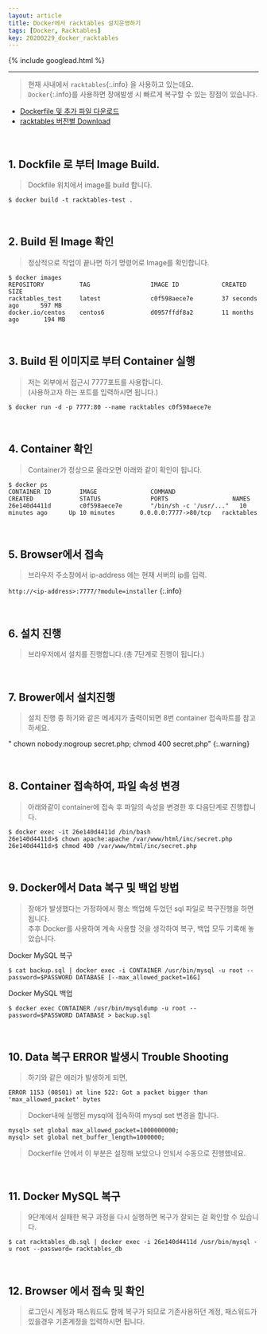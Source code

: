 ```yaml
---
layout: article
title: Docker에서 racktables 설치운영하기
tags: [Docker, Racktables]
key: 20200229_docker_racktables
---
```


{% include googlead.html %}

---
> 현재 사내에서 `racktables`{:.info} 을 사용하고 있는데요.  
> `Docker`{:.info}를 사용하면 장애발생 시 빠르게 복구할 수 있는 장점이 있습니다.


- [Dockerfile 및 추가 파일 다운로드](https://github.com/planet/docker-racktables)  
- [racktables 버전별 Download](https://github.com/RackTables/racktables/releases)

<br>

## 1. Dockfile 로 부터 Image Build.

> Dockfile 위치에서 image를 build 합니다.

```
$ docker build -t racktables-test .
```

<br>

## 2. Build 된 Image 확인

> 정상적으로 작업이 끝나면 하기 명령어로 Image를 확인합니다.

```
$ docker images
REPOSITORY          TAG                 IMAGE ID            CREATED             SIZE
racktables_test     latest              c0f598aece7e        37 seconds ago      597 MB
docker.io/centos    centos6             d0957ffdf8a2        11 months ago       194 MB
```

<br>

## 3. Build 된 이미지로 부터 Container 실행

> 저는 외부에서 접근시 7777포트를 사용합니다.  
> (사용하고자 하는 포트를 입력하시면 됩니다.)

```
$ docker run -d -p 7777:80 --name racktables c0f598aece7e
```

<br>

## 4. Container 확인

> Container가 정상으로 올라오면 아래와 같이 확인이 됩니다.

```
$ docker ps
CONTAINER ID        IMAGE               COMMAND                  CREATED             STATUS              PORTS                  NAMES
26e140d4411d        c0f598aece7e        "/bin/sh -c '/usr/..."   10 minutes ago      Up 10 minutes       0.0.0.0:7777->80/tcp   racktables
```


<br>

## 5. Browser에서 접속

> 브라우저 주소창에서 ip-address 에는 현재 서버의 ip를 입력.

`http://<ip-address>:7777/?module=installer`
{:.info}

<br>

## 6. 설치 진행

> 브라우저에서 설치를 진행합니다.(총 7단계로 진행이 됩니다.)

<br>

## 7. Brower에서 설치진행

> 설치 진행 중 하기와 같은 메세지가 출력이되면 8번 container 접속파트를 참고하세요.

" chown nobody:nogroup secret.php; chmod 400 secret.php"
{:.warning}

<br>

## 8. Container 접속하여, 파일 속성 변경

> 아래와같이 container에 접속 후 파일의 속성을 변경한 후 다음단계로 진행합니다.

```
$ docker exec -it 26e140d4411d /bin/bash
26e140d4411d>$ chown apache:apache /var/www/html/inc/secret.php
26e140d4411d>$ chmod 400 /var/www/html/inc/secret.php
```


<br>

## 9. Docker에서 Data 복구 및 백업 방법

> 장애가 발생했다는 가정하에서 평소 백업해 두었던 sql 파일로 복구진행을 하면 됩니다.  
> 추후 Docker를 사용하여 계속 사용할 것을 생각하여 복구, 백업 모두 기록해 놓았습니다.

Docker MySQL 복구

```
$ cat backup.sql | docker exec -i CONTAINER /usr/bin/mysql -u root --password=$PASSWORD DATABASE [--max_allowed_packet=16G]
```

Docker MySQL 백업

```
$ docker exec CONTAINER /usr/bin/mysqldump -u root --password=$PASSWORD DATABASE > backup.sql
```

<br>

## 10. Data 복구 ERROR 발생시 Trouble Shooting

> 하기와 같은 에러가 발생하게 되면,

```
ERROR 1153 (08S01) at line 522: Got a packet bigger than 'max_allowed_packet' bytes
```

> Docker내에 실행된 mysql에 접속하여 mysql set 변경을 합니다.

```
mysql> set global max_allowed_packet=1000000000;
mysql> set global net_buffer_length=1000000;
```

> Dockerfile 안에서 이 부분은 설정해 보았으나 안되서 수동으로 진행했네요.

<br>

## 11. Docker MySQL 복구

> 9단계에서 실패한 복구 과정을 다시 실행하면 복구가 잘되는 걸 확인할 수 있습니다.

```
$ cat racktables_db.sql | docker exec -i 26e140d4411d /usr/bin/mysql -u root --password= racktables_db
```

<br>

## 12. Browser 에서 접속 및 확인

> 로그인시 계정과 패스워드도 함께 복구가 되므로 기존사용하던 계정, 패스워드가 있을경우 기존계정을 입력하시면 됩니다.
